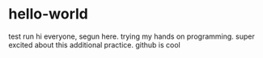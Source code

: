 # hello-world
test run 
hi everyone, segun here. trying my hands on programming. super excited about this
additional practice. github is cool
